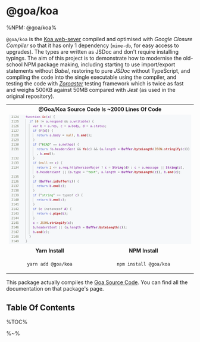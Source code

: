 # @goa/koa

%NPM: @goa/koa%

`@goa/koa` is the [Koa web-sever](https://koajs.com) compiled and optimised with _Google Closure Compiler_ so that it has only 1 dependency (`mime-db`, for easy access to upgrades). The types are written as JSDoc and don't require installing typings. The aim of this project is to demonstrate how to modernise the old-school NPM package making, including starting to use import/export statements without _Babel_, restoring to pure _JSDoc_ without TypeScript, and compiling the code into the single executable using the compiler, and testing the code with [_Zoroaster_](https://contexttesting.com) testing framework which is twice as fast and weighs 500KB against 50MB compared with _Jest_ (as used in the original repository).

<table>
<tr><th colspan="2">@Goa/Koa Source Code Is ~2000 Lines Of Code</th></tr>
<tr><td colspan="2">
<img src="doc/ic.png" alt="@Goa/Koa Compiled Source Code.">
</td></tr>
<tr>
 <td align="center">
  <strong>Yarn Install</strong>
 </td>
 <td align="center">
  <strong>NPM Install</strong>
 </td>
</tr>
<tr>
 <td align="center">

```sh
yarn add @goa/koa
```
 </td>
 <td align="center">

```sh
npm install @goa/koa
```
 </td>
</tr>
</table>

This package actually compiles the [Goa Source Code](https://github.com/idiocc/goa). You can find all the documentation on that package's page.

<!-- therefore they work not just with TypeScript-based editors and don't require downloading additional data. -->

## Table Of Contents

%TOC%

%~%